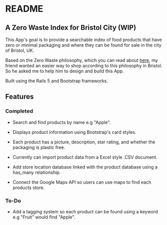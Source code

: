 README
======

A Zero Waste Index for Bristol City (WIP)
-----------------------------------------

This App's goal is to provide a searchable index of food products that have zero or minimal packaging and where they can be found for sale in the city of Bristol, UK.

Based on the Zero Waste philosophy, which you can read about [here](https://en.wikipedia.org/wiki/Zero_waste), my friend wanted an easier way to shop according to this philosophy in Bristol. So he asked me to help him to design and build this App.

Built using the Rails 5 and Bootstrap frameworks.

Features
--------

### Completed

* Search and find products by name e.g "Apple".

* Displays product information using Bootstrap's card styles.

* Each product has a picture, description, star rating, and whether the packaging is plastic free.

* Currently can import product data from a Excel style .CSV document.

* Add store location database linked with the product database using a has_many relationship.

* Connect the Google Maps API so users can use maps to find each products store.

### To-Do

* Add a tagging system so each product can be found using a keyword e.g "Fruit" would find "Apple".
